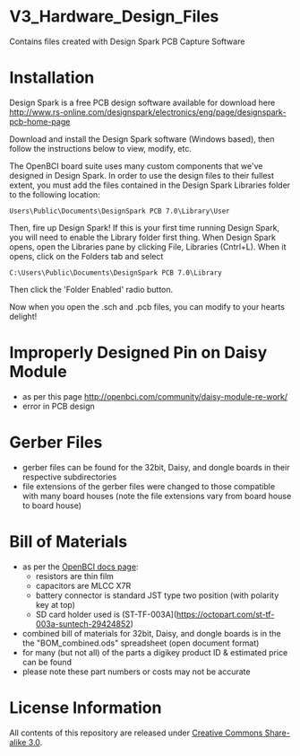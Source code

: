 # V3_Hardware_Design_Files
Contains files created with Design Spark PCB Capture Software

# Installation
Design Spark is a free PCB design software available for download here
http://www.rs-online.com/designspark/electronics/eng/page/designspark-pcb-home-page

Download and install the Design Spark software (Windows based), then follow the instructions below to view, modify, etc.

The OpenBCI board suite uses many custom components that we've designed in Design Spark.
In order to use the design files to their fullest extent, you must add the files contained in the Design Spark Libraries folder to the following location:

    Users\Public\Documents\DesignSpark PCB 7.0\Library\User

Then, fire up Design Spark! If this is your first time running Design Spark, you will need to enable the Library folder first thing. When Design Spark opens, open the Libraries pane by clicking File, Libraries (Cntrl+L). When it opens, click on the Folders tab and select

    C:\Users\Public\Documents\DesignSpark PCB 7.0\Library

Then click the 'Folder Enabled' radio button.

Now when you open the .sch and .pcb files, you can modify to your hearts delight!

# Improperly Designed Pin on Daisy Module

* as per this page http://openbci.com/community/daisy-module-re-work/
* error in PCB design

# Gerber Files

* gerber files can be found for the 32bit, Daisy, and dongle boards in their respective subdirectories
* file extensions of the gerber files were changed to those compatible with many board houses (note the file extensions vary from board house to board house)

# Bill of Materials

* as per the [OpenBCI docs page](http://docs.openbci.com/Hardware/02-Cyton):
    * resistors are thin film
    * capacitors are MLCC X7R
    * battery connector is standard JST type two position (with polarity key at top)
    * SD card holder used is (ST-TF-003A](https://octopart.com/st-tf-003a-suntech-29424852)
* combined bill of materials for 32bit, Daisy, and dongle boards is in the the "BOM_combined.ods" spreadsheet (open document format)
* for many (but not all) of the parts a digikey product ID & estimated price can be found
* please note these part numbers or costs may not be accurate

# License Information

All contents of this repository are released under [Creative Commons Share-alike 3.0](http://creativecommons.org/licenses/by-sa/3.0/).
